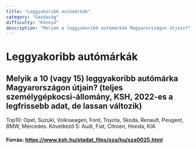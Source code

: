 ```yaml
---
title: "Leggyakoribb autómárkák"
category: "Gazdaság"
difficulty: "Könnyű"
description: "Melyek a leggyakoribb autómárkák Magyarországon útjain?"
---
```


# Leggyakoribb autómárkák

## Melyik a 10 (vagy 15) leggyakoribb autómárka Magyarországon útjain? (teljes személygépkocsi-állomány, KSH, 2022-es a legfrissebb adat, de lassan változik)

Top10: Opel, Suzuki, Volkswagen, Ford, Toyota, Skoda, Renault, Peugeot, BMW, Mercedes. Következő 5: Audi, Fiat, Citroen, Honda, KIA

#### Forrás: https://www.ksh.hu/stadat_files/sza/hu/sza0025.html

